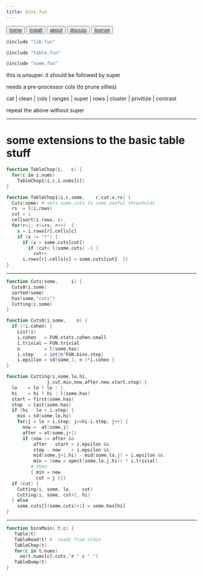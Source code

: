 ```yaml
---
title: bins.fun
---
```


<button class="button button1"><a href="/simpleai/index>home">home</a></button>
<button class="button button2"><a href="/simpleai/INSTALL>install">install</a></button>
<button class="button button1"><a href="/simpleai/ABOUT>doc">about</a></button>
<button class="button button2"><a href="http://github.com/timm/simpleai/issues>discuss">discuss</a></button>
<button class="button button1"><a href="/simpleai/LICENSE">license</a></button>

```awk
@include "lib.fun"
```
```awk
@include "table.fun"
```
```awk
@include "some.fun"
```

this is unsuper. it should be followed by super

needs a pre-processor cols (to prune sillies)

cat | clean | cols | ranges | super | rows | cluster | privitize | contrast

repeat the above without super 

-----------------------
# some extensions to the basic table stuff
```awk
function TableChop(i,   c) {
  for(c in i.nums)  
    TableChop1(i,c,i.nums[c]) 
}
```

```awk
function TableChop1(i,c,some,    r,cut,x,rs) {
  Cuts(some) # sets some.cuts to some useful thresholds
  rs  = l(i.rows)
  cut = 1
  cellsort(i.rows, c)
  for(r=1; r<=rs; r++)  {
    x = i.rows[r].cells[c]
    if (x != "?") {
      if (x > some.cuts[cut]) 
        if (cut< l(some.cuts) -1 )
          cut++
      i.rows[r].cells[c] = some.cuts[cut]  }}
}
```

---------------------
```awk
function Cuts(some,     i) {
  Cuts0(i,some)
  sorted(some)
  has(some,"cuts")
  Cutting(i,some)
}
```

```awk
function Cuts0(i,some,    n) {
  if (!i.cohen) {
    List(i)
    i.cohen   = FUN.stats.cohen.small
    i.trivial = FUN.trivial 
    n         = l(some.has)
    i.step    = int(n^FUN.bins.step)
    i.epsilon = sd(some,1, n )*i.cohen }
}
```

```awk
function Cutting(i,some,lo,hi,       
               j,cut,min,now,after,new,start,stop) {
  lo    = lo ? lo : 1
  hi    = hi ? hi : l(some.has)
  start = first(some.has)
  stop  = last(some.has)
  if (hi - lo > i.step) {
    min = sd(some,lo,hi)
    for(j = lo + i.step; j<=hi-i.step; j++) {
      now =  at(some,j)
      after = at(some,j+1)
      if (now != after && 
          after - start > i.epsilon && 
          stop - now    > i.epsilon &&
          mid(some,j+1,hi) - mid(some,lo,j) > i.epsilon && 
          min > (new = xpect(some,lo,j,hi)) * i.trivial) 
         # then
         { min = new
           cut = j }}}
  if (cut) {
    Cutting(i, some, lo,    cut)
    Cutting(i, some, cut+1, hi)
  } else 
    some.cuts[l(some.cuts)+1] = some.has[hi] 
}
```

---------------------
```awk
function binsMain( t,c) { 
   Table(t)
   TableRead(t) #  reads from stdin
   TableChop(t)
   for(c in t.nums)  
     oo(t.nums[c].cuts,"# " c " ")
   TableDump(t)
}
```

